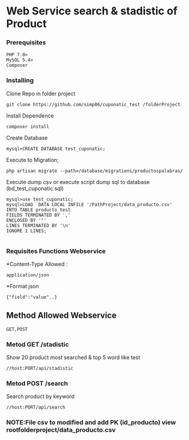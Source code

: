 # Web Service search & stadistic of Product

### Prerequisites

```
PHP 7.0>
MySQL 5.4>
Composer
```

### Installing

Clone Repo in folder project
```
git clone https://github.com/simp06/cuponatic_test /folderProject
```
Install Dependence
```
composer install
```
Create  Database 
```
mysql>CREATE DATABASE test_cuponatic;
```

Execute to Migration;
```
php artisan migrate --path=/database/migrations/productospalabras/
```
Execute dump csv  or execute script dump sql to database (bd_test_cuponatic.sql) 
```
mysql>use test_cuponatic;
mysql>LOAD  DATA LOCAL INFILE '/PathProject/data_producto.csv'
INTO TABLE producto_test
FIELDS TERMINATED BY ','
ENCLOSED BY '"'
LINES TERMINATED BY '\n'
IGNORE 1 LINES;


```
### Requisites Functions Webservice
*Content-Type Allowed : 
```
application/json
```
*Format json 
```
{"field":"value"..}
```
## Method Allowed Webservice
```
GET,POST
```
### Metod GET /stadistic
Show 20 product most searched & top 5 word like test
```
//host:PORT/api/stadistic
```
### Metod POST /search
Search product by keyword
```
//host:PORT/api/search
```

### NOTE:File csv to modified and add PK (id_producto) view rootfolderproject/data_producto.csv
